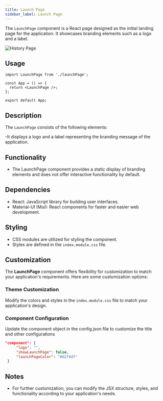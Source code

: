 ```yaml
---
title: Launch Page
sidebar_label: Launch Page
---
```


<head>
  <title> Launch Page </title>
  <meta name="description" content="your meta content goes here" />
</head>

The `LaunchPage` component is a React page designed as the initial landing page for the application. It showcases branding elements such as a logo and a label.

<img src="/img/pages/launchPage.png" alt="History Page" />

## Usage

```tsx
import LaunchPage from './launchPage';

const App = () => {
  return <LaunchPage />;
};

export default App;
```

## Description

The `LaunchPage` consists of the following elements:

-It displays a logo and a label representing the branding message of the application.

## Functionality

- The LaunchPage component provides a static display of branding elements and does not offer interactive functionality by default.

## Dependencies

- React: JavaScript library for building user interfaces.
- Material-UI (Mui): React components for faster and easier web development.

## Styling

- CSS modules are utilized for styling the component.
- Styles are defined in the `index.module.css` file.

## Customization

The **LaunchPage** component offers flexibility for customization to match your application's requirements. Here are some customization options:

### Theme Customization

Modify the colors and styles in the `index.module.css` file to match your application's design.

### Component Configuration

Update the component object in the config.json file to customize the title and other configurations

```json
"component": {
     "logo": "",
     "showLaunchPage": false,
     "launchPageColor": "#d2f4df"
 }

```

## Notes

- For further customization, you can modify the JSX structure, styles, and functionality according to your application's needs.

